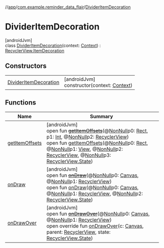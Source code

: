 //[app](../../../index.md)/[com.example.reminder_data_flair](../index.md)/[DividerItemDecoration](index.md)

# DividerItemDecoration

[androidJvm]\
class [DividerItemDecoration](index.md)(context: [Context](https://developer.android.com/reference/kotlin/android/content/Context.html)) : [RecyclerView.ItemDecoration](https://developer.android.com/reference/kotlin/androidx/recyclerview/widget/RecyclerView.ItemDecoration.html)

## Constructors

| | |
|---|---|
| [DividerItemDecoration](-divider-item-decoration.md) | [androidJvm]<br>constructor(context: [Context](https://developer.android.com/reference/kotlin/android/content/Context.html)) |

## Functions

| Name | Summary |
|---|---|
| [getItemOffsets](index.md#1277040731%2FFunctions%2F-912451524) | [androidJvm]<br>open fun [~~getItemOffsets~~](index.md#1277040731%2FFunctions%2F-912451524)(@[NonNull](https://developer.android.com/reference/kotlin/androidx/annotation/NonNull.html)p0: [Rect](https://developer.android.com/reference/kotlin/android/graphics/Rect.html), p1: [Int](https://kotlinlang.org/api/latest/jvm/stdlib/kotlin/-int/index.html), @[NonNull](https://developer.android.com/reference/kotlin/androidx/annotation/NonNull.html)p2: [RecyclerView](https://developer.android.com/reference/kotlin/androidx/recyclerview/widget/RecyclerView.html))<br>open fun [getItemOffsets](index.md#-942391295%2FFunctions%2F-912451524)(@[NonNull](https://developer.android.com/reference/kotlin/androidx/annotation/NonNull.html)p0: [Rect](https://developer.android.com/reference/kotlin/android/graphics/Rect.html), @[NonNull](https://developer.android.com/reference/kotlin/androidx/annotation/NonNull.html)p1: [View](https://developer.android.com/reference/kotlin/android/view/View.html), @[NonNull](https://developer.android.com/reference/kotlin/androidx/annotation/NonNull.html)p2: [RecyclerView](https://developer.android.com/reference/kotlin/androidx/recyclerview/widget/RecyclerView.html), @[NonNull](https://developer.android.com/reference/kotlin/androidx/annotation/NonNull.html)p3: [RecyclerView.State](https://developer.android.com/reference/kotlin/androidx/recyclerview/widget/RecyclerView.State.html)) |
| [onDraw](index.md#-1145723506%2FFunctions%2F-912451524) | [androidJvm]<br>open fun [~~onDraw~~](index.md#-1145723506%2FFunctions%2F-912451524)(@[NonNull](https://developer.android.com/reference/kotlin/androidx/annotation/NonNull.html)p0: [Canvas](https://developer.android.com/reference/kotlin/android/graphics/Canvas.html), @[NonNull](https://developer.android.com/reference/kotlin/androidx/annotation/NonNull.html)p1: [RecyclerView](https://developer.android.com/reference/kotlin/androidx/recyclerview/widget/RecyclerView.html))<br>open fun [onDraw](index.md#1284763333%2FFunctions%2F-912451524)(@[NonNull](https://developer.android.com/reference/kotlin/androidx/annotation/NonNull.html)p0: [Canvas](https://developer.android.com/reference/kotlin/android/graphics/Canvas.html), @[NonNull](https://developer.android.com/reference/kotlin/androidx/annotation/NonNull.html)p1: [RecyclerView](https://developer.android.com/reference/kotlin/androidx/recyclerview/widget/RecyclerView.html), @[NonNull](https://developer.android.com/reference/kotlin/androidx/annotation/NonNull.html)p2: [RecyclerView.State](https://developer.android.com/reference/kotlin/androidx/recyclerview/widget/RecyclerView.State.html)) |
| [onDrawOver](index.md#-18624510%2FFunctions%2F-912451524) | [androidJvm]<br>open fun [~~onDrawOver~~](index.md#-18624510%2FFunctions%2F-912451524)(@[NonNull](https://developer.android.com/reference/kotlin/androidx/annotation/NonNull.html)p0: [Canvas](https://developer.android.com/reference/kotlin/android/graphics/Canvas.html), @[NonNull](https://developer.android.com/reference/kotlin/androidx/annotation/NonNull.html)p1: [RecyclerView](https://developer.android.com/reference/kotlin/androidx/recyclerview/widget/RecyclerView.html))<br>open override fun [onDrawOver](on-draw-over.md)(c: [Canvas](https://developer.android.com/reference/kotlin/android/graphics/Canvas.html), parent: [RecyclerView](https://developer.android.com/reference/kotlin/androidx/recyclerview/widget/RecyclerView.html), state: [RecyclerView.State](https://developer.android.com/reference/kotlin/androidx/recyclerview/widget/RecyclerView.State.html)) |
